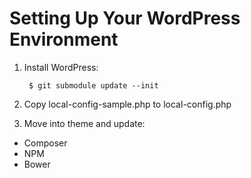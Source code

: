 # Setting Up Your WordPress Environment

1. Install WordPress:

        $ git submodule update --init

2. Copy local-config-sample.php to local-config.php
3. Move into theme and update:
  - Composer
  - NPM
  - Bower

